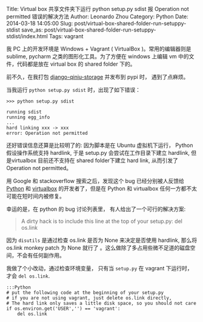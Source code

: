 Title: Virtual box 共享文件夹下运行 python setup.py sdist 报 Operation not permitted 错误的解决方法
Author: Leonardo Zhou
Category: Python
Date: 2014-03-18 14:05:00
Slug: post/virtual-box-shared-folder-run-setuppy-stdist
save_as: post/virtual-box-shared-folder-run-setuppy-stdist/index.html
Tags: vagrant

我 PC 上的开发环境是 Windows + Vagrant ( VirtualBox )。常用的编辑器则是 sublime, pycharm 之类的图形化工具。为了方便在 windows 上编辑 vm 中的文件，代码都是放在 virtual box 的 shared folder 下的。

<!-- PELICAN_BEGIN_SUMMARY -->

前不久，在我打包  [django-qiniu-storage][1] 并发布到 pypi 时， 遇到了点麻烦。

当我运行 `python setup.py sdist` 时，出现了如下错误：

    >>> python setup.py sdist
    
    running sdist
    running egg_info
    ...
    hard linking xxx -> xxx
    error: Operation not permitted

 <!-- PELICAN_END_SUMMARY -->

还好错误信息还算是比较明了的: 因为脚本是在 Ubuntu 虚拟机下运行， Python 假设操作系统支持 hardlink, 于是 setup.py 会尝试在工作目录下建立 hardlink,  但是virtualbox 目前还不支持在 shared folder下建立 hard link, 从而引发了  Operation not permitted。

用 Google 和 stackoverflow 搜索之后，发现这个 bug 已经分别被人反馈给 [Python][2] 和 [virtualbox][3] 的开发者了，但是在 Python 和 virtualbox 任何一方都不太可能在短时间内被修复。

幸运的是，在 python 的 bug 讨论列表里， 有人给出了一个可行的解决方案:

> A dirty hack is to include this line at the top of your setup.py: del os.link

因为 `disutils` 是通过检查 os.link 是否为 None 来决定是否使用 hardlink, 那么将 os.link monkey patch 为 None 就行了 。这么做除了多占用些微不足道的磁盘空间，不会有任何副作用。

我做了个小改动，通过检查环境变量， 只有当 `setup.py` 在 vagrant 下运行时， 才会 `del os.link`.

    :::Python
    # put the following code at the beginning of your setup.py
    # if you are not using vagrant, just delete os.link directly,
    # The hard link only saves a little disk space, so you should not care
    if os.environ.get('USER','') == 'vagrant':
        del os.link


  [1]: https://github.com/glasslion/django-qiniu-storage
  [2]: http://bugs.python.org/issue8876
  [3]: https://www.virtualbox.org/ticket/818